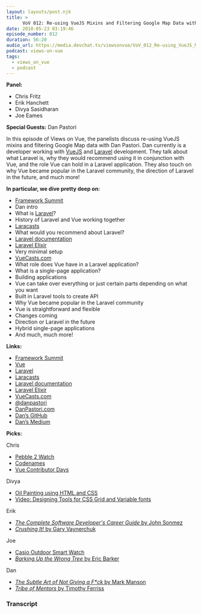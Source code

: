 ```yaml
---
layout: layouts/post.njk
title: >
      VoV 012: Re-using VueJS Mixins and Filtering Google Map Data with Dan Pastori
date: 2018-05-23 03:19:46
episode_number: 012
duration: 56:20
audio_url: https://media.devchat.tv/viewsonvue/VoV_012_Re-using_VueJS_Mixins_and_Filtering_Google_Map_Data_with_Dan_Pastori.mp3
podcast: views-on-vue
tags: 
  - views_on_vue
  - podcast
---
```


 **Panel:**

- Chris Fritz
- Erik Hanchett
- Divya Sasidharan
- Joe Eames

**Special Guests:** Dan Pastori

In this episode of Views on Vue, the panelists discuss re-using VueJS mixins and filtering Google Map data with Dan Pastori. Dan currently is a developer working with [VueJS](https://vuejs.org/) and [Laravel](https://laravel.com/) development. They talk about what Laravel is, why they would recommend using it in conjunction with Vue, and the role Vue can hold in a Laravel application. They also touch on why Vue became popular in the Laravel community, the direction of Laravel in the future, and much more!

**In particular, we dive pretty deep on:**

- [Framework Summit](https://www.frameworksummit.com/)
- Dan intro
- What is [Laravel](https://laravel.com/)?
- History of Laravel and Vue working together
- [Laracasts](https://laracasts.com/)
- What would you recommend about Laravel?
- [Laravel documentation](https://laravel.com/docs/5.6)
- [Laravel Elixir](https://laravel.com/docs/5.0/elixir)
- Very minimal setup
- [VueCasts.com](https://laracasts.com/series/learn-vue-2-step-by-step)
- What role does Vue have in a Laravel application?
- What is a single-page application?
- Building applications
- Vue can take over everything or just certain parts depending on what you want
- Built in Laravel tools to create API
- Why Vue became popular in the Laravel community
- Vue is straightforward and flexible
- Changes coming
- Direction or Laravel in the future
- Hybrid single-page applications
- And much, much more!

**Links:**

- [Framework Summit](https://www.frameworksummit.com/)
- [Vue](https://vuejs.org/)
- [Laravel](https://laravel.com/)
- [Laracasts](https://laracasts.com/)
- [Laravel documentation](https://laravel.com/docs/5.6)
- [Laravel Elixir](https://laravel.com/docs/5.0/elixir)
- [VueCasts.com](https://laracasts.com/series/learn-vue-2-step-by-step)
- [@danpastori](https://twitter.com/danpastori?lang=en)
- [DanPastori.com](https://danpastori.com/)
- [Dan’s GitHub](https://github.com/danpastori)
- [Dan’s Medium](https://medium.com/@danpastori)

**Picks:**

Chris

- [Pebble 2 Watch](https://www.amazon.com/Pebble-Heart-Rate-Smart-Watch/dp/B01KM4NJQA)
- [Codenames](https://www.amazon.com/Czech-Games-00031CGE-Codenames/dp/B014Q1XX9S)
- [Vue Contributor Days](https://www.contributordays.com/contributor-days/vue)

Divya

- [Oil Painting using HTML and CSS](http://digg.com/2018/purecss-francine)
- [Video: Designing Tools for CSS Grid and Variable fonts](https://www.youtube.com/watch?v=4NjxAIW4cYU)

Erik

- [_The Complete Software Developer's Career Guide_ by John Sonmez](https://www.amazon.com/Complete-Software-Developers-Career-Guide-ebook/dp/B073X6GNJ1)
- [_Crushing It!_ by Gary Vaynerchuk](https://www.harpercollins.com/9780062674692/crushing-it/)

Joe

- [Casio Outdoor Smart Watch](https://wsd.casio.com/)
- [_Barking Up the Wrong Tree_ by Eric Barker](https://www.amazon.com/Barking-Wrong-Tree-Surprising-Everything/dp/0062416049)

Dan

- [_The Subtle Art of Not Giving a F\*ck_ by Mark Manson](https://www.amazon.com/Subtle-Art-Not-Giving-Counterintuitive/dp/0062457713)
- [_Tribe of Mentors_ by Timothy Ferriss](https://tribeofmentors.com/)


### Transcript


